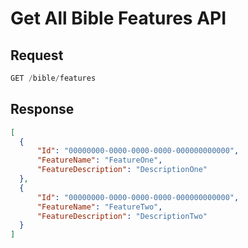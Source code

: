 # Get All Bible Features API

## Request

```javascript
GET /bible/features
```

## Response

```json
[
  {
      "Id": "00000000-0000-0000-0000-000000000000",
      "FeatureName": "FeatureOne",
      "FeatureDescription": "DescriptionOne"
  },
  {
      "Id": "00000000-0000-0000-0000-000000000000",
      "FeatureName": "FeatureTwo",
      "FeatureDescription": "DescriptionTwo"
  }
]
```
